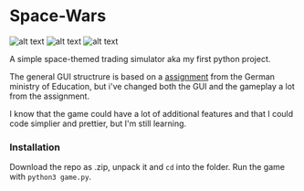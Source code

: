# Space-Wars
![alt text](https://img.shields.io/badge/Maintained%3F-yes!-brightgreen) ![alt text](https://img.shields.io/badge/ask%20me-anything-red) ![alt text](https://img.shields.io/badge/version-v1.0-informational)

A simple space-themed trading simulator aka my first python project.

The general GUI structrure is based on a [assignment](https://informatik.bildung-rp.de/fileadmin/user_upload/informatik.bildung-rp.de/Fortbildung/FB_SpieleProgrammieren/SPIELE-171017-Jakobs_Modul1SpiceWars.pdf) from the German ministry of Education, but i've changed both the GUI and the gameplay a lot from the assignment.

I know that the game could have a lot of additional features and that I could code simplier and prettier, but I'm still learning.

### Installation
Download the repo as .zip, unpack it and `cd` into the folder. Run the game with `python3 game.py`.
